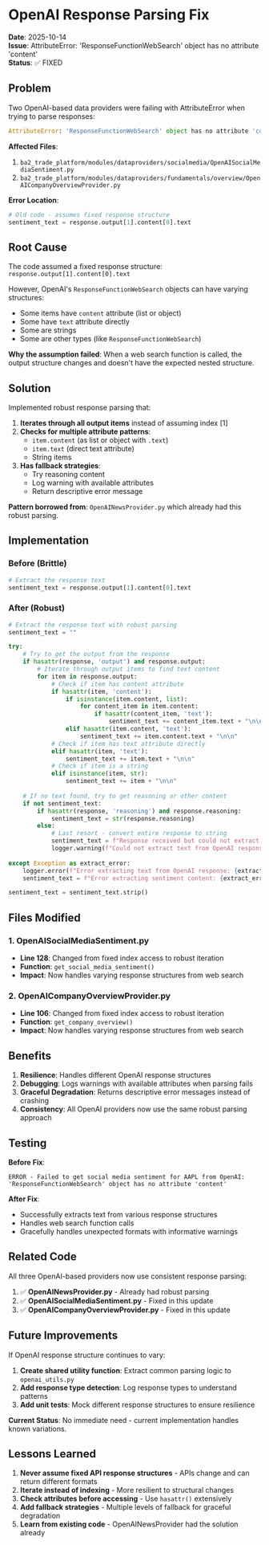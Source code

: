 # OpenAI Response Parsing Fix

**Date**: 2025-10-14  
**Issue**: AttributeError: 'ResponseFunctionWebSearch' object has no attribute 'content'  
**Status**: ✅ FIXED

## Problem

Two OpenAI-based data providers were failing with AttributeError when trying to parse responses:

```python
AttributeError: 'ResponseFunctionWebSearch' object has no attribute 'content'
```

**Affected Files**:
1. `ba2_trade_platform/modules/dataproviders/socialmedia/OpenAISocialMediaSentiment.py`
2. `ba2_trade_platform/modules/dataproviders/fundamentals/overview/OpenAICompanyOverviewProvider.py`

**Error Location**:
```python
# Old code - assumes fixed response structure
sentiment_text = response.output[1].content[0].text
```

## Root Cause

The code assumed a fixed response structure: `response.output[1].content[0].text`

However, OpenAI's `ResponseFunctionWebSearch` objects can have varying structures:
- Some items have `content` attribute (list or object)
- Some have `text` attribute directly
- Some are strings
- Some are other types (like `ResponseFunctionWebSearch`)

**Why the assumption failed**: When a web search function is called, the output structure changes and doesn't have the expected nested structure.

## Solution

Implemented robust response parsing that:
1. **Iterates through all output items** instead of assuming index [1]
2. **Checks for multiple attribute patterns**:
   - `item.content` (as list or object with `.text`)
   - `item.text` (direct text attribute)
   - String items
3. **Has fallback strategies**:
   - Try reasoning content
   - Log warning with available attributes
   - Return descriptive error message

**Pattern borrowed from**: `OpenAINewsProvider.py` which already had this robust parsing.

## Implementation

### Before (Brittle)
```python
# Extract the response text
sentiment_text = response.output[1].content[0].text
```

### After (Robust)
```python
# Extract the response text with robust parsing
sentiment_text = ""

try:
    # Try to get the output from the response
    if hasattr(response, 'output') and response.output:
        # Iterate through output items to find text content
        for item in response.output:
            # Check if item has content attribute
            if hasattr(item, 'content'):
                if isinstance(item.content, list):
                    for content_item in item.content:
                        if hasattr(content_item, 'text'):
                            sentiment_text += content_item.text + "\n\n"
                elif hasattr(item.content, 'text'):
                    sentiment_text += item.content.text + "\n\n"
            # Check if item has text attribute directly
            elif hasattr(item, 'text'):
                sentiment_text += item.text + "\n\n"
            # Check if item is a string
            elif isinstance(item, str):
                sentiment_text += item + "\n\n"
    
    # If no text found, try to get reasoning or other content
    if not sentiment_text:
        if hasattr(response, 'reasoning') and response.reasoning:
            sentiment_text = str(response.reasoning)
        else:
            # Last resort - convert entire response to string
            sentiment_text = f"Response received but could not extract text content. Raw response type: {type(response)}"
            logger.warning(f"Could not extract text from OpenAI response for {symbol}. Response attributes: {dir(response)}")
    
except Exception as extract_error:
    logger.error(f"Error extracting text from OpenAI response: {extract_error}")
    sentiment_text = f"Error extracting sentiment content: {extract_error}"

sentiment_text = sentiment_text.strip()
```

## Files Modified

### 1. OpenAISocialMediaSentiment.py
- **Line 128**: Changed from fixed index access to robust iteration
- **Function**: `get_social_media_sentiment()`
- **Impact**: Now handles varying response structures from web search

### 2. OpenAICompanyOverviewProvider.py
- **Line 106**: Changed from fixed index access to robust iteration
- **Function**: `get_company_overview()`
- **Impact**: Now handles varying response structures from web search

## Benefits

1. **Resilience**: Handles different OpenAI response structures
2. **Debugging**: Logs warnings with available attributes when parsing fails
3. **Graceful Degradation**: Returns descriptive error messages instead of crashing
4. **Consistency**: All OpenAI providers now use the same robust parsing approach

## Testing

**Before Fix**:
```
ERROR - Failed to get social media sentiment for AAPL from OpenAI: 
'ResponseFunctionWebSearch' object has no attribute 'content'
```

**After Fix**:
- Successfully extracts text from various response structures
- Handles web search function calls
- Gracefully handles unexpected formats with informative warnings

## Related Code

All three OpenAI-based providers now use consistent response parsing:

1. ✅ **OpenAINewsProvider.py** - Already had robust parsing
2. ✅ **OpenAISocialMediaSentiment.py** - Fixed in this update
3. ✅ **OpenAICompanyOverviewProvider.py** - Fixed in this update

## Future Improvements

If OpenAI response structure continues to vary:

1. **Create shared utility function**: Extract common parsing logic to `openai_utils.py`
2. **Add response type detection**: Log response types to understand patterns
3. **Add unit tests**: Mock different response structures to ensure resilience

**Current Status**: No immediate need - current implementation handles known variations.

## Lessons Learned

1. **Never assume fixed API response structures** - APIs change and can return different formats
2. **Iterate instead of indexing** - More resilient to structural changes
3. **Check attributes before accessing** - Use `hasattr()` extensively
4. **Add fallback strategies** - Multiple levels of fallback for graceful degradation
5. **Learn from existing code** - OpenAINewsProvider had the solution already
